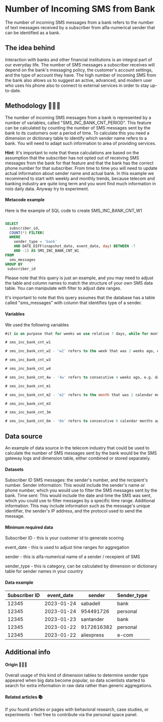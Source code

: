 # Number of Incoming SMS from Bank
 
The number of incoming SMS messages from a bank refers to the number of text messages received by a subscriber from alfa-numerical sender that can be identified as a bank.

## The idea behind

Interaction with banks and other financial institutions is an integral part of our everyday life. The number of SMS messages a subscriber receives will depend on the bank's messaging policy, the customer's account settings, and the type of account they have. The high number of incoming SMS from the bank also allows us to suggest an active, advanced, and modern user who uses his phone also to connect to external services in order to stay up-to-date. 

## Methodology 👨🏻‍💻

The number of incoming SMS messages from a bank is represented by a number of variables, called "SMS_INC_BANK_CNT_PERIOD". 
This feature can be calculated by counting the number of SMS messages sent by the bank to its customers over a period of time. To calculate this you need a dimension or dictionary table to identify which sender name refers to a bank. You will need to adapt such information to area of providing services. 

**Hint**: It's important to note that these calculations are based on the assumption that the subscriber has not opted out of receiving SMS messages from the bank for that feature and that the bank has the correct phone number for that subscriber. From time to time you will need to update actual information about sender name and actual bank. In this example we recommend to start with weekly and monthly trends, because telecom and banking industry are quite long term and you wont find much information in nois daily data. Anyway try to experiment.

#### Metacode example

Here is the example of SQL code to create SMS_INC_BANK_CNT_W1

```sql

SELECT
  subscriber_id,
  COUNT(*) FILTER(
  WHERE
    sender_type = 'bank'
    AND DATE_DIFF(snapshot_date, event_date, day) BETWEEN -7
    AND -1) AS SMS_INC_BANK_CNT_W1
FROM
  sms_messages
GROUP BY
 subscriber_id

```
Please note that this query is just an example, and you may need to adjust the table and column names to match the structure of your own SMS data table.
You can manipulate with filter to adjust date ranges.

It's important to note that this query assumes that the database has a table called "sms_messages" with column that identifies type of a sender.

#### Variables

We used the following variables

```sql
#it is on purpose that for weeks we use relative 7 days, while for months we use full calendar months

# sms_inc_bank_cnt_w1

# sms_inc_bank_cnt_w2 - 'w2' refers to the week that was 2 weeks ago, e.g. date_diff(day) between -15 and -8

# sms_inc_bank_cnt_w3

# sms_inc_bank_cnt_w4

# sms_inc_bank_cnt_4w - '4w' refers to consecutive 4 weeks ago, e.g. date_diff(day) between -29 and -1

# sms_inc_bank_cnt_m1

# sms_inc_bank_cnt_m2 - 'm2' refers to the month that was 2 calendar months ago, e.g. date_diff(month) = -2 

# sms_inc_bank_cnt_m3

# sms_inc_bank_cnt_3m

# sms_inc_bank_cnt_6m - '6m' refers to consecutive 6 calendar months ago, e.g. date_diff(month) between -6 and -1

```  

## Data source

An example of data source in the telecom industry that could be used to calculate the number of SMS messages sent by the bank would be the SMS gateway logs and dimension table, either combined or stored separately.

#### Datasets
Subscriber ID
SMS messages: the sender's number, and the recipient's number.
Sender information: This would include the sender's name or phone number, which you would use to filter the SMS messages sent by the bank.
Time sent: This would include the date and time the SMS was sent, which you could use to filter messages by a specific time range.
Additional information: This may include information such as the message's unique identifier, the sender's IP address, and the protocol used to send the message.


#### Minimum required data
Subscriber ID - this is your customer id to generate scoring

event_date - this is used to adjust time ranges for aggregation

sender - this is alfa-numerical name of a sender / recepient of SMS

sender_type - this is category, can be calculated by dimension or dictionary table for sender names in your country



#### Data example

| Subscriber ID | event_date    | sender | Sender_type  |
|---------------|-------------|-----------|--------------|
| 12345         | 2023-01-24    | sabadell        | bank      |
| 12345         | 2023-01-24    | 954491726         | personal       |
| 12345         | 2023-01-23    | santander         | bank       |
| 12345         | 2023-01-22    | 9172616382         | personal      |
| 12345         | 2023-01-22    | aliexpress         | e-com      |


## Additional info

#### Origin 🕵🏻‍♂️
Overall usage of this kind of dimension tables to determine sender type appeared when big data become popular, so data scientists started to search for extra information in raw data rather than generic aggregations.


#### Related articles 📚

If you found articles or pages with behavioral research, case studies, or experiments - feel free to contribute via the personal space panel.
